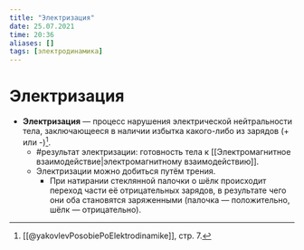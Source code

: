 ```yaml
---
title: "Электризация"
date: 25.07.2021
time: 20:36
aliases: []
tags: [электродинамика]
---
```


# Электризация

- **Электризация** — процесс нарушения электрической нейтральности тела, заключающееся в наличии избытка какого-либо из зарядов (+ или -)[^1]. 
	- #результат электризации: готовность тела к [[Электромагнитное взаимодействие|электромагнитному взаимодействию]].
	- Электризации можно добиться путём трения. 
		- При натирании стеклянной палочки о шёлк происходит переход части её отрицательных зарядов, в результате чего они оба становятся заряженными (палочка — положительно, шёлк — отрицательно).

[^1]: [[@yakovlevPosobiePoElektrodinamike]], стр. 7. 